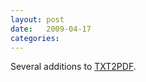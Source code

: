 ```yaml
---
layout: post
date:   2009-04-17
categories:
---
```

Several additions to <a href="rexx/txt2pdf/">TXT2PDF</a>.
